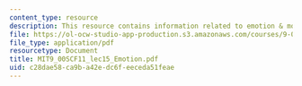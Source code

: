 ```yaml
---
content_type: resource
description: This resource contains information related to emotion & motivation.
file: https://ol-ocw-studio-app-production.s3.amazonaws.com/courses/9-00sc-introduction-to-psychology-fall-2011/c28dae58ca9ba42edc6feeceda51feae_MIT9_00SCF11_lec15_Emotion.pdf
file_type: application/pdf
resourcetype: Document
title: MIT9_00SCF11_lec15_Emotion.pdf
uid: c28dae58-ca9b-a42e-dc6f-eeceda51feae
---
```

